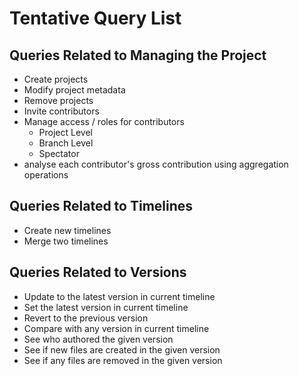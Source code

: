 # Tentative Query List

## Queries Related to Managing the Project
- Create projects
- Modify project metadata
- Remove projects
- Invite contributors
- Manage access / roles for contributors
    - Project Level 
    - Branch Level
    - Spectator
- analyse each contributor's gross contribution using aggregation operations

## Queries Related to Timelines
- Create new timelines
- Merge two timelines

## Queries Related to Versions
- Update to the latest version in current timeline
- Set the latest version in current timeline 
- Revert to the previous version 
- Compare with any version in current timeline 
- See who authored the given version  
- See if new files are created in the given version
- See if any files are removed in the given version
